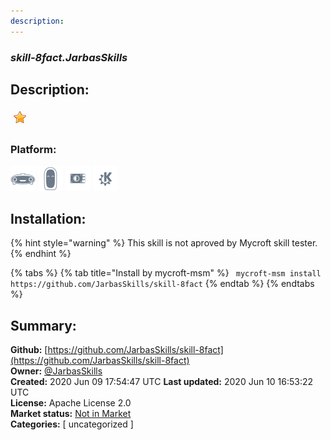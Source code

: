 ```yaml
---
description: 
---
```


### _skill-8fact.JarbasSkills_  
## Description:  
  
  
![](../.gitbook/assets/star.png)  
  
### Platform:  
 ![Mark I](../.gitbook/assets/mark-1-icon.png)  ![Mark II](../.gitbook/assets/mark-2-icon.png)  ![Picroft](../.gitbook/assets/picroft-icon.png)  ![plasmoid](../.gitbook/assets/kde.png)   
## Installation:  
{% hint style="warning" %}
This skill is not aproved by Mycroft skill tester.
{% endhint %}
    
{% tabs %}
{% tab title="Install by mycroft-msm" %}
``` mycroft-msm install https://github.com/JarbasSkills/skill-8fact```
{% endtab %}
  {% endtabs %}
    
## Summary:  
**Github:** [https://github.com/JarbasSkills/skill-8fact](https://github.com/JarbasSkills/skill-8fact)  
**Owner:** [@JarbasSkills](https://github.com/JarbasSkills)  
**Created:** 2020 Jun 09 17:54:47 UTC  **Last updated:** 2020 Jun 10 16:53:22 UTC  
**License:** Apache License 2.0  
**Market status:** [Not in Market](https://market.mycroft.ai/skill/)  
**Categories:** [ uncategorized ]   
